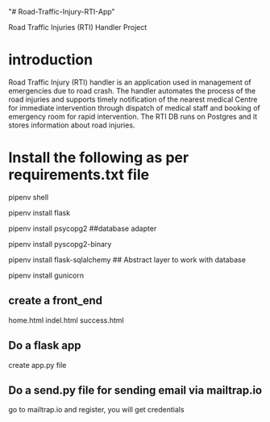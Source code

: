 "# Road-Traffic-Injury-RTI-App" 

Road Traffic Injuries (RTI) Handler Project

# introduction
Road Traffic Injury (RTI) handler is an application used in management of emergencies due to road crash. The handler automates the process of the road injuries and supports timely notification of the nearest medical Centre for immediate intervention through dispatch of medical staff and booking of emergency room for rapid intervention. The RTI DB runs on Postgres and it stores information about road injuries.  


# Install the following as per requirements.txt file
pipenv shell

pipenv install flask

pipenv install psycopg2 ##database adapter

pipenv install pyscopg2-binary 

pipenv install flask-sqlalchemy ## Abstract layer to work with database

pipenv install gunicorn



## create a front_end
home.html
indel.html 
success.html

## Do a flask app
create app.py file

## Do a send.py file for sending email via mailtrap.io
go to mailtrap.io and register, you will get credentials 